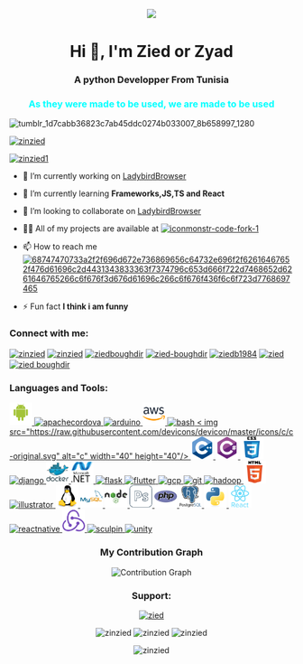 <p align="center">
  <img src="https://readme-typing-svg.herokuapp.com/?lines=Welcome+to+my+GitHub+Profile!;I'm+a+Python+Developer;Always+learning+new+things&font=Fira%20Code&center=true&width=440&height=45&color=36BCF7FF&vCenter=true&size=22">
</p>

<h1 align="center">Hi 👋, I'm Zied or Zyad</h1>
<h3 align="center">A python Developper From Tunisia</h3>
<h3 align="center" style="color: cyan;">As they were made to be used, we are made to be used</h3>

  ![tumblr_1d7cabb36823c7ab45ddc0274b033007_8b658997_1280](https://github.com/user-attachments/assets/9405eccc-be39-42e1-8fed-1b5b2e949293)

<p align="left"> <a href="https://github.com/ryo-ma/github-profile-trophy"><img src="https://github-profile-trophy.vercel.app/?username=zinzied" alt="zinzied" /></a> </p>

<p align="left"> <a href="https://twitter.com/zinzied" target="blank"><img src="https://img.shields.io/twitter/follow/zinzied1?logo=twitter&style=for-the-badge" alt="zinzied1" /></a> </p>

- 🔭 I’m currently working on [LadybirdBrowser](https://github.com/LadybirdBrowser)

- 🌱 I’m currently learning **Frameworks,JS,TS and React**

- 👯 I’m looking to collaborate on [LadybirdBrowser](https://github.com/LadybirdBrowser)

- 👨‍💻 All of my projects are available at [![iconmonstr-code-fork-1](https://github.com/user-attachments/assets/95545041-ed44-49a8-af54-f9cb4b921823)](https://github.com/zinzied)

- 📫 How to reach me [![68747470733a2f2f696d672e736869656c64732e696f2f62616467652f476d61696c2d4431343833363f7374796c653d666f722d7468652d6261646765266c6f676f3d676d61696c266c6f676f436f6c6f723d7768697465](https://github.com/user-attachments/assets/6cdbb3a9-8056-4c15-97b0-586af3ff4f5c)](mailto:ziedboughdir@gmail.com)

- ⚡ Fun fact **I think i am funny**

<h3 align="left">Connect with me:</h3>
<p align="left">
<a href="https://dev.to/zinzied" target="blank"><img align="center" src="https://raw.githubusercontent.com/rahuldkjain/github-profile-readme-generator/master/src/images/icons/Social/devto.svg" alt="zinzied" height="30" width="40" /></a>
<a href="https://x.com/Zinzied1" target="blank"><img align="center" src="https://raw.githubusercontent.com/rahuldkjain/github-profile-readme-generator/master/src/images/icons/Social/twitter.svg" alt="zinzied" height="30" width="40" /></a>
<a href="https://www.linkedin.com/in/%CE%B6%CE%AF%CE%B5%CE%B4-%CE%B2%CE%BF%CF%85%CF%86%CE%B7%CE%B4%CE%AF%CF%84-845b8894/" target="blank"><img align="center" src="https://raw.githubusercontent.com/rahuldkjain/github-profile-readme-generator/master/src/images/icons/Social/linked-in-alt.svg" alt="ziedboughdir" height="30" width="40" /></a>
<a href="https://stackoverflow.com/users/11575389/zied-boughdir" target="blank"><img align="center" src="https://raw.githubusercontent.com/rahuldkjain/github-profile-readme-generator/master/src/images/icons/Social/stack-overflow.svg" alt="zied-boughdir" height="30" width="40" /></a>
<a href="https://fb.com/ziedb1984" target="blank"><img align="center" src="https://raw.githubusercontent.com/rahuldkjain/github-profile-readme-generator/master/src/images/icons/Social/facebook.svg" alt="ziedb1984" height="30" width="40" /></a>
<a href="https://instagram.com/zied_Boughdir" target="blank"><img align="center" src="https://raw.githubusercontent.com/rahuldkjain/github-profile-readme-generator/master/src/images/icons/Social/instagram.svg" alt="zied" height="30" width="40" /></a>
<a href="https://www.youtube.com/@Zinzied1" target="blank"><img align="center" src="https://raw.githubusercontent.com/rahuldkjain/github-profile-readme-generator/master/src/images/icons/Social/youtube.svg" alt="zied boughdir" height="30" width="40" /></a>
</p>

<h3 align="left">Languages and Tools:</h3>
<p align="left"> <a href="https://developer.android.com" target="_blank" rel="noreferrer"> <img src="https://raw.githubusercontent.com/devicons/devicon/master/icons/android/android-original-wordmark.svg" alt="android" width="40" height="40"/> </a> <a href="https://cordova.apache.org/" target="_blank" rel="noreferrer"> <img src="https://www.vectorlogo.zone/logos/apache_cordova/apache_cordova-icon.svg" alt="apachecordova" width="40" height="40"/> </a> <a href="https://www.arduino.cc/" target="_blank" rel="noreferrer"> <img src="https://cdn.worldvectorlogo.com/logos/arduino-1.svg" alt="arduino" width="40" height="40"/> </a> <a href="https://aws.amazon.com" target="_blank" rel="noreferrer"> <img src="https://raw.githubusercontent.com/devicons/devicon/master/icons/amazonwebservices/amazonwebservices-original-wordmark.svg" alt="aws" width="40" height="40"/> </a> <a href="https://www.gnu.org/software/bash/" target="_blank" rel="noreferrer"> <img src="https://www.vectorlogo.zone/logos/gnu_bash/gnu_bash-icon.svg" alt="bash" width="40" height="40"/> </a> <a href="https://www.cprogramming.com/" target="_blank" rel="noreferrer"> < img src="https://raw.githubusercontent.com/devicons/devicon/master/icons/c/c-original.svg" alt="c" width="40" height="40"/> </a> <a href="https://www.w3schools.com/cpp/" target="_blank" rel="noreferrer"> <img src="https://raw.githubusercontent.com/devicons/devicon/master/icons/cplusplus/cplusplus-original.svg" alt="cplusplus" width="40" height="40"/> </a> <a href="https://www.w3schools.com/cs/" target="_blank" rel="noreferrer"> <img src="https://raw.githubusercontent.com/devicons/devicon/master/icons/csharp/csharp-original.svg" alt="csharp" width="40" height="40"/> </a> <a href="https://www.w3schools.com/css/" target="_blank" rel="noreferrer"> <img src="https://raw.githubusercontent.com/devicons/devicon/master/icons/css3/css3-original-wordmark.svg" alt="css3" width="40" height="40"/> </a> <a href="https://www.djangoproject.com/" target="_blank" rel="noreferrer"> <img src="https://cdn.worldvectorlogo.com/logos/django.svg" alt="django" width="40" height="40"/> </a> <a href="https://www.docker.com/" target="_blank" rel="noreferrer"> <img src="https://raw.githubusercontent.com/devicons/devicon/master/icons/docker/docker-original-wordmark.svg" alt="docker" width="40" height="40"/> </a> <a href="https://dotnet.microsoft.com/" target="_blank" rel="noreferrer"> <img src="https://raw.githubusercontent.com/devicons/devicon/master/icons/dot-net/dot-net-original-wordmark.svg" alt="dotnet" width="40" height="40"/> </a> <a href="https://flask.palletsprojects.com/" target="_blank" rel="noreferrer"> <img src="https://www.vectorlogo.zone/logos/pocoo_flask/pocoo_flask-icon.svg" alt="flask" width="40" height="40"/> </a> <a href="https://flutter.dev" target="_blank" rel="noreferrer"> <img src="https://www.vectorlogo.zone/logos/flutterio/flutterio-icon.svg" alt="flutter" width="40" height="40"/> </a> <a href="https://cloud.google.com" target="_blank" rel="noreferrer"> <img src="https://www.vectorlogo.zone/logos/google_cloud/google_cloud-icon.svg" alt="gcp" width="40" height="40"/> </a> <a href="https://git-scm.com/" target="_blank" rel="noreferrer"> <img src="https://www.vectorlogo.zone/logos/git-scm/git-scm-icon.svg" alt="git" width="40" height="40"/> </a> <a href="https://hadoop.apache.org/" target="_blank" rel="noreferrer"> <img src="https://www.vectorlogo.zone/logos/apache_hadoop/apache_hadoop-icon.svg" alt="hadoop" width="40" height="40"/> </a> <a href="https://www.w3.org/html/" target="_blank" rel="noreferrer"><img src="https://raw.githubusercontent.com/devicons/devicon/master/icons/html5/html5-original-wordmark.svg" alt="html5" width="40" height="40"/></a> <a href="https://www.adobe.com/in/products/illustrator.html" target="_blank" rel="noreferrer"> <img src="https://www.vectorlogo.zone/logos/adobe_illustrator/adobe_illustrator-icon.svg" alt="illustrator" width="40" height="40"/> </a> <a href="https://www.linux.org/" target="_blank" rel="noreferrer"> <img src="https://raw.githubusercontent.com/devicons/devicon/master/icons/linux/linux-original.svg" alt="linux" width="40" height="40"/> </a> <a href="https://www.mysql.com/" target="_blank" rel="noreferrer"> <img src="https://raw.githubusercontent.com/devicons/devicon/master/icons/mysql/mysql-original-wordmark.svg" alt="mysql" width="40" height="40"/> </a> <a href="https://nodejs.org" target="_blank" rel="noreferrer"> <img src="https://raw.githubusercontent.com/devicons/devicon/master/icons/nodejs/nodejs-original-wordmark.svg" alt="nodejs" width="40" height="40"/> </a> <a href="https://www.photoshop.com/en" target="_blank" rel="noreferrer"> <img src="https://raw.githubusercontent.com/devicons/devicon/master/icons/photoshop/photoshop-line.svg" alt="photoshop" width="40" height="40"/> </a> <a href="https://www.php.net" target="_blank" rel="noreferrer"> <img src="https://raw.githubusercontent.com/devicons/devicon/master/icons/php/php-original.svg" alt="php" width="40" height="40"/> </a> <a href="https://www.postgresql.org" target="_blank" rel="noreferrer"> <img src="https://raw.githubusercontent.com/devicons/devicon/master/icons/postgresql/postgresql-original-wordmark.svg" alt="postgresql" width="40" height="40"/> </a> <a href="https://www.python.org" target="_blank" rel="noreferrer"> <img src="https://raw.githubusercontent.com/devicons/devicon/master/icons/python/python-original.svg" alt="python" width="40" height="40"/> </a> <a href="https://reactjs.org/" target="_blank" rel="noreferrer"> <img src="https://raw.githubusercontent.com/devicons/devicon/master/icons/react/react-original-wordmark.svg" alt="react" width="40" height="40"/> </a> <a href="https://reactnative.dev/" target="_blank" rel="noreferrer"> <img src="https://reactnative.dev/img/header_logo.svg" alt="reactnative" width="40" height="40"/> </a> <a href="https://redux.js.org" target="_blank" rel="noreferrer"> <img src="https://raw.githubusercontent.com/devicons/devicon/master/icons/redux/redux-original.svg" alt="redux" width="40" height="40"/> </a> <a href="https://sculpin.io/" target="_blank" rel="noreferrer"> <img src="https://gist.githubusercontent.com/vivek32ta/c7f7bf583c1fb1c58d89301ea40f37fd/raw/1782aef8672484698c0dd407f900c4a329ed5bc4/sculpin.svg" alt="sculpin" width="40" height="40"/> </a> <a href="https://unity.com/" target="_blank" rel="noreferrer"> <img src="https://www.vectorlogo.zone/logos/unity3d/unity3d-icon.svg" alt="unity" width="40" height="40"/> </a> </p>

<h3 align="center">My Contribution Graph</h3>
<p align="center">
  <img src="https://activity-graph.herokuapp.com/graph?username=zinzied&theme=react-dark" alt="Contribution Graph" />
</p>

<h3 align="center">Support:</h3>
<p align="center">
  <a href="https://www.buymeacoffee.com/zied">
    <img src="https://cdn.buymeacoffee.com/buttons/v2/default-yellow.png" height="50" width="210" alt="zied" />
  </a>
</p>

<div align="center">
  <img src="https://github-readme-stats.vercel.app/api/top-langs?username=zinzied&show_icons=true&locale=en&layout=compact&theme=tokyonight" alt="zinzied" />
  
  <img src="https://github-readme-stats.vercel.app/api?username=zinzied&show_icons=true&locale=en&theme=tokyonight" alt="zinzied" />
  
  <img src="https://github-readme-streak-stats.herokuapp.com/?user=zinzied&theme=tokyonight" alt="zinzied" />
</div>

<p align="center">
  <img src="https://komarev.com/ghpvc/?username=zinzied&label=Profile%20views&color=0e75b6&style=flat" alt="zinzied" />
</p>

